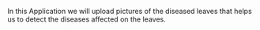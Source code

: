 In this Application we will upload pictures of the diseased leaves that helps us to detect the diseases affected on the leaves.
